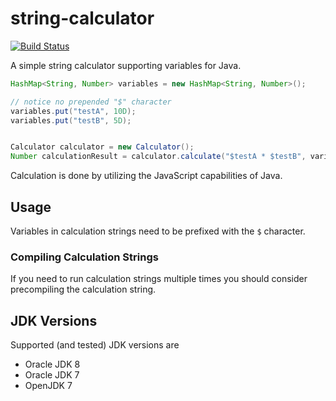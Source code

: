 # string-calculator
[![Build Status](https://travis-ci.org/error418/string-calculator.svg?branch=enhancement%2Ftravis-ci)](https://travis-ci.org/error418/string-calculator)

A simple string calculator supporting variables for Java.

```java
HashMap<String, Number> variables = new HashMap<String, Number>();

// notice no prepended "$" character
variables.put("testA", 10D);
variables.put("testB", 5D);


Calculator calculator = new Calculator();
Number calculationResult = calculator.calculate("$testA * $testB", variables);
```

Calculation is done by utilizing the JavaScript capabilities of Java.


## Usage

Variables in calculation strings need to be prefixed with the `$` character.


### Compiling Calculation Strings

If you need to run calculation strings multiple times you should consider precompiling the calculation string.
## JDK Versions

Supported (and tested) JDK versions are

* Oracle JDK 8
* Oracle JDK 7
* OpenJDK 7